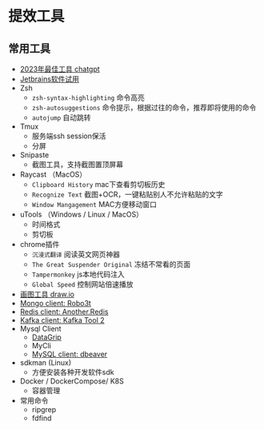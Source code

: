 # 提效工具

## 常用工具

- [2023年最佳工具 chatgpt](https://chat.zhile.io/)
- [Jetbrains软件试用](https://shimo.im/docs/WY3hd8Jt8KHgvVty/read)
- Zsh
    * `zsh-syntax-highlighting` 命令高亮
    * `zsh-autosuggestions` 命令提示，根据过往的命令，推荐即将使用的命令
    * `autojump` 自动跳转
- Tmux
    * 服务端ssh session保活
    * 分屏
- Snipaste
    * 截图工具，支持截图置顶屏幕
- Raycast （MacOS）
    * `Clipboard History` mac下查看剪切板历史
    * `Recognize Text` 截图+OCR，一键粘贴别人不允许粘贴的文字 
    * `Window Mangagement` MAC方便移动窗口
- uTools （Windows / Linux / MacOS）
    * 时间格式
    * 剪切板
- chrome插件
    * `沉浸式翻译` 阅读英文网页神器
    * `The Great Suspender Original` 冻结不常看的页面
    * `Tampermonkey` js本地代码注入
    * `Global Speed` 控制网站倍速播放 
- [画图工具 draw.io](https://github.com/jgraph/drawio-desktop/releases)
- [Mongo client: Robo3t](https://robomongo.org/download)
- [Redis client: Another.Redis](https://github.com/qishibo/AnotherRedisDesktopManager)
- [Kafka client: Kafka Tool 2](https://www.kafkatool.com/) 
- Mysql Client
    - [DataGrip](https://www.jetbrains.com/datagrip/) 
    - MyCli
    - [MySQL client: dbeaver](https://github.com/dbeaver/dbeaver) 
- sdkman (Linux)
    * 方便安装各种开发软件sdk
- Docker / DockerCompose/ K8S
    * 容器管理
- 常用命令
    * ripgrep
    * fdfind